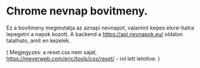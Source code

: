 # Chrome nevnap bovitmeny.

Ez a bovitmeny megmutatja az aznapi nevnapot, valamint kepes elore-hatra lepegetni a napok kozott.
A backend a https://api.nevnapok.eu/ oldalon talalhato, amit en kezelek. 

( Megjegyzes: a reset.css nem sajat, https://meyerweb.com/eric/tools/css/reset/ - rol lett letoltve. )
